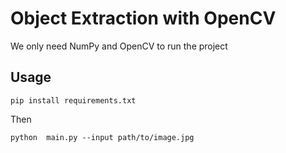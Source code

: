 # Object Extraction with OpenCV
We only need NumPy and OpenCV to run the project

## Usage
```
pip install requirements.txt
```
Then
```
python  main.py --input path/to/image.jpg
```
